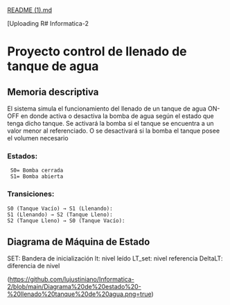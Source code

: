 [README (1).md](https://github.com/user-attachments/files/17081497/README.1.md)

[Uploading R# Informatica-2
# Proyecto control de llenado de tanque de agua
## Memoria descriptiva
El sistema simula el funcionamiento del llenado de un tanque de agua ON-OFF en donde activa o desactiva la 
bomba de agua según el estado que tenga dicho tanque. Se activará la bomba si el tanque se encuentra a un 
valor menor al referenciado. O se desactivará si la bomba el tanque posee el volumen necesario
### Estados:
     S0= Bomba cerrada
     S1= Bomba abierta

### Transiciones:
    S0 (Tanque Vacío) → S1 (Llenando):
    S1 (Llenando) → S2 (Tanque Lleno):
    S2 (Tanque Lleno) → S0 (Tanque Vacío):
    
## Diagrama de Máquina de Estado

SET: Bandera de inicialización
lt: nivel leído
LT_set: nivel referencia 
DeltaLT: diferencia de nivel 

(https://github.com/lujustiniano/Informatica-2/blob/main/Diagrama%20de%20estado%20-%20llenado%20tanque%20de%20agua.png=true)
